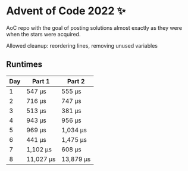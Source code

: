 # Advent of Code 2022 ✨

AoC repo with the goal of posting solutions almost exactly as they were when the stars were acquired.

Allowed cleanup: reordering lines, removing unused variables

## Runtimes
|   Day | Part 1    | Part 2    |
|-------|-----------|-----------|
|     1 | 547 µs    | 555 µs    |
|     2 | 716 µs    | 747 µs    |
|     3 | 513 µs    | 381 µs    |
|     4 | 943 µs    | 956 µs    |
|     5 | 969 µs    | 1,034 µs  |
|     6 | 441 µs    | 1,475 µs  |
|     7 | 1,102 µs  | 608 µs    |
|     8 | 11,027 µs | 13,879 µs |